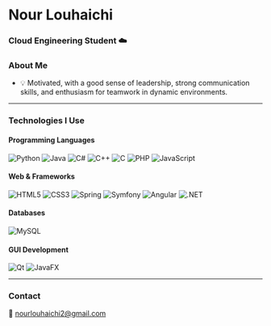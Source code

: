 # Nour Louhaichi  

### Cloud Engineering Student ☁️  

### **About Me**  
- 💡 Motivated, with a good sense of leadership, strong communication skills, and enthusiasm for teamwork in dynamic environments.  

---

### **Technologies I Use**  

#### **Programming Languages**  
![Python](https://img.shields.io/badge/-Python-3776AB?style=flat-square&logo=python&logoColor=white) ![Java](https://img.shields.io/badge/-Java-007396?style=flat-square&logo=java) ![C#](https://img.shields.io/badge/-C%23-239120?style=flat-square&logo=c-sharp&logoColor=white) ![C++](https://img.shields.io/badge/-C++-00599C?style=flat-square&logo=c%2B%2B&logoColor=white) ![C](https://img.shields.io/badge/-C-A8B9CC?style=flat-square&logo=c&logoColor=white) ![PHP](https://img.shields.io/badge/-PHP-777BB4?style=flat-square&logo=php&logoColor=white) ![JavaScript](https://img.shields.io/badge/-JavaScript-F7DF1E?style=flat-square&logo=javascript&logoColor=black)  

#### **Web & Frameworks**  
![HTML5](https://img.shields.io/badge/-HTML5-E34F26?style=flat-square&logo=html5&logoColor=white) ![CSS3](https://img.shields.io/badge/-CSS3-1572B6?style=flat-square&logo=css3&logoColor=white) ![Spring](https://img.shields.io/badge/-Spring-6DB33F?style=flat-square&logo=spring&logoColor=white) ![Symfony](https://img.shields.io/badge/-Symfony-000000?style=flat-square&logo=symfony&logoColor=white) ![Angular](https://img.shields.io/badge/-Angular-DD0031?style=flat-square&logo=angular&logoColor=white) ![.NET](https://img.shields.io/badge/-.NET-512BD4?style=flat-square&logo=dotnet&logoColor=white)  

#### **Databases**  
![MySQL](https://img.shields.io/badge/-MySQL-4479A1?style=flat-square&logo=mysql&logoColor=white)  

#### **GUI Development**  
![Qt](https://img.shields.io/badge/-Qt-41CD52?style=flat-square&logo=qt&logoColor=white) ![JavaFX](https://img.shields.io/badge/-JavaFX-007396?style=flat-square&logo=java&logoColor=white)  

---

### **Contact**  
📧 [nourlouhaichi2@gmail.com](mailto:nourlouhaichi2@gmail.com)  
